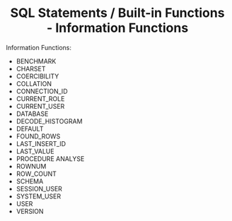<link rel="stylesheet" href="https://cdn.jsdelivr.net/npm/bootstrap-icons@1.5.0/font/bootstrap-icons.css">
<link rel="stylesheet" href="../../../source.css">

<h1 style="text-align:center">SQL Statements / Built-in Functions - Information Functions </h1>

Information Functions:
* BENCHMARK
* CHARSET
* COERCIBILITY
* COLLATION
* CONNECTION_ID
* CURRENT_ROLE
* CURRENT_USER
* DATABASE
* DECODE_HISTOGRAM
* DEFAULT
* FOUND_ROWS
* LAST_INSERT_ID
* LAST_VALUE
* PROCEDURE ANALYSE
* ROWNUM
* ROW_COUNT
* SCHEMA
* SESSION_USER
* SYSTEM_USER
* USER
* VERSION




